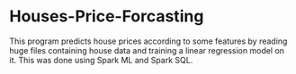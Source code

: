 # Houses-Price-Forcasting
This program predicts house prices according to some features by reading huge files containing house data and training a linear regression model on it. This was done using Spark ML and Spark SQL.
